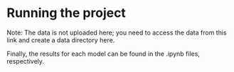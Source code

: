 # Running the project
Note: The data is not uploaded here; you need to access the data from this link and create a data directory here.


Finally, the results for each model can be found in the .ipynb files, respectively. 
   
